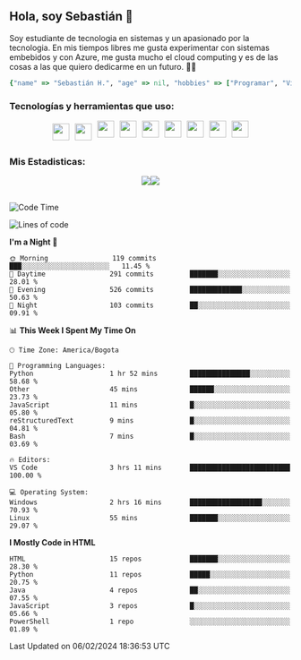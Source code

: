 ## Hola, soy Sebastián 👋

Soy estudiante de tecnologia en sistemas y un apasionado por la tecnologia.
En mis tiempos libres me gusta experimentar con sistemas embebidos y con Azure, me gusta mucho el cloud computing y es de las cosas a las que quiero dedicarme en un futuro. 🚀🌠

```Ruby
{"name" => "Sebastián H.", "age" => nil, "hobbies" => ["Programar", "Videojuegos", "Aprender nuevas cosas"]}
```


### Tecnologías y herramientas que uso: 
<div style="display: flex; flex-direction: row; justify-content: center;">
  <img src="https://cdn.svgporn.com/logos/ruby.svg" width="30px" height="30px" hspace="5" vspace="5"/>
  <img src="https://cdn.svgporn.com/logos/python.svg" width="30px" height="30px" hspace="5" vspace="5"/>
  <img src="https://cdn.svgporn.com/logos/javascript.svg" width="30px" height="30px" hspace="5"/>
    <img src="https://cdn.svgporn.com/logos/vue.svg" width="30px" height="30px" hspace="5"/>
  <img src="https://cdn.svgporn.com/logos/arduino.svg" width="30px" height="30px" hspace="5"/>
<!--   <img src="https://cdn.svgporn.com/logos/raspberry-pi.svg" width="30px" height="30px" hspace="5"/>
  <img src="https://cdn.svgporn.com/logos/google-cloud.svg" width="30px" height="30px" hspace="5"/>
  <img src="https://cdn.svgporn.com/logos/azure-icon.svg" width="30px" height="30px" hspace="5"/> -->
  <img src="https://cdn.svgporn.com/logos/bash-icon.svg" width="30px" height="30px" hspace="5"/>
  <img src="https://cdn.svgporn.com/logos/visual-studio-code.svg" width="30px" height="30px" hspace="5"/>
  <img src="https://cdn.svgporn.com/logos/intellij-idea.svg" width="30px" height="30px" hspace="5"/>
  <img src="https://cdn.svgporn.com/logos/hyper.svg" width="30px" height="30px" hspace="5"/>
</div>


 ### Mis Estadisticas: 
 
 
<div style="display: flex; flex-direction: row; justify-content: center;">
  <img src="https://www.codewars.com/users/Sebas1012/badges/micro"/>
<!--   <img src="https://wakatime.com/badge/user/31bb2cbb-77e5-4675-9c9f-d6e01498f94d.svg"/> -->
  <img src="https://visitor-badge.laobi.icu/badge?page_id=Sebas1012.Sebas1012%22"/>
</div>

<br>

<!--START_SECTION:waka-->
![Code Time](http://img.shields.io/badge/Code%20Time-573%20hrs%2033%20mins-blue)

![Lines of code](https://img.shields.io/badge/From%20Hello%20World%20I%27ve%20Written-137.0%20thousand%20lines%20of%20code-blue)

**I'm a Night 🦉** 

```text
🌞 Morning                119 commits         ███░░░░░░░░░░░░░░░░░░░░░░   11.45 % 
🌆 Daytime                291 commits         ███████░░░░░░░░░░░░░░░░░░   28.01 % 
🌃 Evening                526 commits         █████████████░░░░░░░░░░░░   50.63 % 
🌙 Night                  103 commits         ██░░░░░░░░░░░░░░░░░░░░░░░   09.91 % 
```


📊 **This Week I Spent My Time On** 

```text
🕑︎ Time Zone: America/Bogota

💬 Programming Languages: 
Python                   1 hr 52 mins        ███████████████░░░░░░░░░░   58.68 % 
Other                    45 mins             ██████░░░░░░░░░░░░░░░░░░░   23.73 % 
JavaScript               11 mins             █░░░░░░░░░░░░░░░░░░░░░░░░   05.80 % 
reStructuredText         9 mins              █░░░░░░░░░░░░░░░░░░░░░░░░   04.81 % 
Bash                     7 mins              █░░░░░░░░░░░░░░░░░░░░░░░░   03.69 % 

🔥 Editors: 
VS Code                  3 hrs 11 mins       █████████████████████████   100.00 % 

💻 Operating System: 
Windows                  2 hrs 16 mins       ██████████████████░░░░░░░   70.93 % 
Linux                    55 mins             ███████░░░░░░░░░░░░░░░░░░   29.07 % 
```

**I Mostly Code in HTML** 

```text
HTML                     15 repos            ███████░░░░░░░░░░░░░░░░░░   28.30 % 
Python                   11 repos            █████░░░░░░░░░░░░░░░░░░░░   20.75 % 
Java                     4 repos             ██░░░░░░░░░░░░░░░░░░░░░░░   07.55 % 
JavaScript               3 repos             █░░░░░░░░░░░░░░░░░░░░░░░░   05.66 % 
PowerShell               1 repo              ░░░░░░░░░░░░░░░░░░░░░░░░░   01.89 % 
```




 Last Updated on 06/02/2024 18:36:53 UTC
<!--END_SECTION:waka-->
